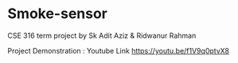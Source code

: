 # Smoke-sensor

CSE 316 term project
by  Sk Adit Aziz &
    Ridwanur Rahman
    
Project Demonstration : Youtube Link
https://youtu.be/f1V9q0ptvX8
